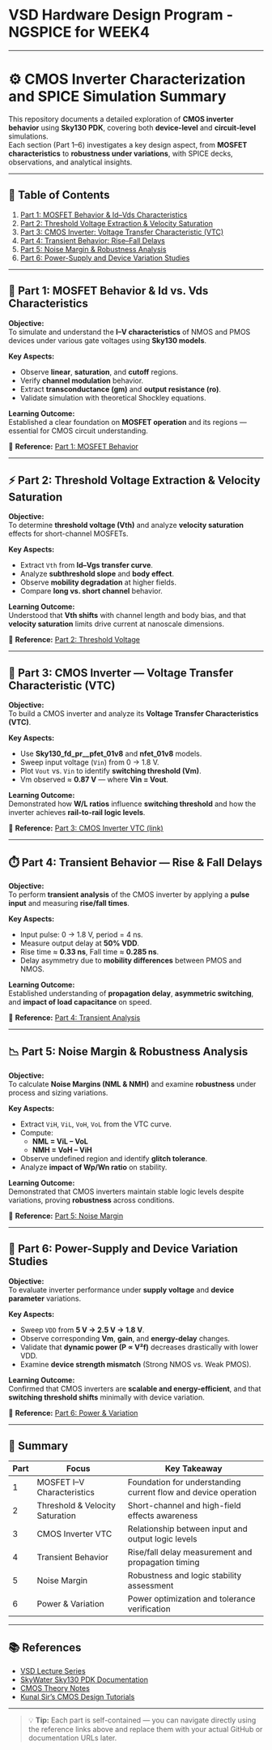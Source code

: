 # VSD Hardware Design Program - NGSPICE for WEEK4
---

# ⚙️ CMOS Inverter Characterization and SPICE Simulation Summary

This repository documents a detailed exploration of **CMOS inverter behavior** using **Sky130 PDK**, covering both **device-level** and **circuit-level** simulations.  
Each section (Part 1–6) investigates a key design aspect, from **MOSFET characteristics** to **robustness under variations**, with SPICE decks, observations, and analytical insights.

---
## 📘 Table of Contents
1. [Part 1: MOSFET Behavior & Id–Vds Characteristics](https://github.com/gauravacad/VSD-NGSPICE-WEEK/tree/main/Part-1%3A%20MOSFET%20Behavior%20%26%20Id%20vs.%20Vds%20Characteristics)
2. [Part 2: Threshold Voltage Extraction & Velocity Saturation](https://github.com/gauravacad/VSD-NGSPICE-WEEK/tree/main/Part-2%3AThreshold%20Voltage%20Extraction%20%26%20Velocity%20Saturation)
3. [Part 3: CMOS Inverter: Voltage Transfer Characteristic (VTC)](https://github.com/gauravacad/VSD-NGSPICE-WEEK/tree/main/Part%203%3A%20CMOS%20Inverter%3A%20Voltage%20Transfer%20Characteristic%20(VTC))
4. [Part 4: Transient Behavior: Rise–Fall Delays](https://github.com/gauravacad/VSD-NGSPICE-WEEK/tree/main/Part%203%3A%20CMOS%20Inverter%3A%20Voltage%20Transfer%20Characteristic%20(VTC))
5. [Part 5: Noise Margin & Robustness Analysis](https://github.com/gauravacad/VSD-NGSPICE-WEEK/tree/main/Part%205%3A%20Noise%20Margin%20-%20Robustness%20Analysis)
6. [Part 6: Power-Supply and Device Variation Studies](https://github.com/gauravacad/VSD-NGSPICE-WEEK/tree/main/Part%206%3A%20Power-Supply%20and%20Device%20Variation%20Studies)
---

## 🧩 Part 1: MOSFET Behavior & Id vs. Vds Characteristics

**Objective:**  
To simulate and understand the **I–V characteristics** of NMOS and PMOS devices under various gate voltages using **Sky130 models**.

**Key Aspects:**
- Observe **linear**, **saturation**, and **cutoff** regions.  
- Verify **channel modulation** behavior.  
- Extract **transconductance (gm)** and **output resistance (ro)**.  
- Validate simulation with theoretical Shockley equations.  

**Learning Outcome:**  
Established a clear foundation on **MOSFET operation** and its regions — essential for CMOS circuit understanding.

🔗 **Reference:** [Part 1: MOSFET Behavior](https://www.udemy.com/course/vlsi-academy-circuit-design/?srsltid=AfmBOorIsNySPoeoUeR6sxZ3ZHzTM2YOlGLkyDa0r9rz445OUdjEL9ot)

---

## ⚡ Part 2: Threshold Voltage Extraction & Velocity Saturation

**Objective:**  
To determine **threshold voltage (Vth)** and analyze **velocity saturation** effects for short-channel MOSFETs.

**Key Aspects:**
- Extract `Vth` from **Id–Vgs transfer curve**.  
- Analyze **subthreshold slope** and **body effect**.  
- Observe **mobility degradation** at higher fields.  
- Compare **long vs. short channel** behavior.  

**Learning Outcome:**  
Understood that **Vth shifts** with channel length and body bias, and that **velocity saturation** limits drive current at nanoscale dimensions.

🔗 **Reference:** [Part 2: Threshold Voltage](https://www.udemy.com/course/vlsi-academy-circuit-design/?srsltid=AfmBOorIsNySPoeoUeR6sxZ3ZHzTM2YOlGLkyDa0r9rz445OUdjEL9ot)

---

## 🧠 Part 3: CMOS Inverter — Voltage Transfer Characteristic (VTC)

**Objective:**  
To build a CMOS inverter and analyze its **Voltage Transfer Characteristics (VTC)**.

**Key Aspects:**
- Use **Sky130_fd_pr__pfet_01v8** and **nfet_01v8** models.  
- Sweep input voltage (`Vin`) from 0 → 1.8 V.  
- Plot `Vout` vs. `Vin` to identify **switching threshold (Vm)**.  
- Vm observed ≈ **0.87 V** — where **Vin = Vout**.  

**Learning Outcome:**  
Demonstrated how **W/L ratios** influence **switching threshold** and how the inverter achieves **rail-to-rail logic levels**.

🔗 **Reference:** [Part 3: CMOS Inverter VTC (link)](https://www.udemy.com/course/vlsi-academy-circuit-design/?srsltid=AfmBOorIsNySPoeoUeR6sxZ3ZHzTM2YOlGLkyDa0r9rz445OUdjEL9ot)

---

## ⏱️ Part 4: Transient Behavior — Rise & Fall Delays

**Objective:**  
To perform **transient analysis** of the CMOS inverter by applying a **pulse input** and measuring **rise/fall times**.

**Key Aspects:**
- Input pulse: 0 → 1.8 V, period = 4 ns.  
- Measure output delay at **50% VDD**.  
- Rise time ≈ **0.33 ns**, Fall time ≈ **0.285 ns**.  
- Delay asymmetry due to **mobility differences** between PMOS and NMOS.  

**Learning Outcome:**  
Established understanding of **propagation delay**, **asymmetric switching**, and **impact of load capacitance** on speed.

🔗 **Reference:** [Part 4: Transient Analysis](https://www.udemy.com/course/vlsi-academy-circuit-design/?srsltid=AfmBOorIsNySPoeoUeR6sxZ3ZHzTM2YOlGLkyDa0r9rz445OUdjEL9ot)

---

## 📉 Part 5: Noise Margin & Robustness Analysis

**Objective:**  
To calculate **Noise Margins (NML & NMH)** and examine **robustness** under process and sizing variations.

**Key Aspects:**
- Extract `ViH`, `ViL`, `VoH`, `VoL` from the VTC curve.  
- Compute:
  - **NML = ViL – VoL**
  - **NMH = VoH – ViH**  
- Observe undefined region and identify **glitch tolerance**.  
- Analyze **impact of Wp/Wn ratio** on stability.  

**Learning Outcome:**  
Demonstrated that CMOS inverters maintain stable logic levels despite variations, proving **robustness** across conditions.

🔗 **Reference:** [Part 5: Noise Margin](https://www.udemy.com/course/vlsi-academy-circuit-design/?srsltid=AfmBOorIsNySPoeoUeR6sxZ3ZHzTM2YOlGLkyDa0r9rz445OUdjEL9ot)

---

## 🔋 Part 6: Power-Supply and Device Variation Studies

**Objective:**  
To evaluate inverter performance under **supply voltage** and **device parameter** variations.

**Key Aspects:**
- Sweep `VDD` from **5 V → 2.5 V → 1.8 V**.  
- Observe corresponding **Vm**, **gain**, and **energy-delay** changes.  
- Validate that **dynamic power (P ∝ V²f)** decreases drastically with lower VDD.  
- Examine **device strength mismatch** (Strong NMOS vs. Weak PMOS).  

**Learning Outcome:**  
Confirmed that CMOS inverters are **scalable and energy-efficient**, and that **switching threshold shifts** minimally with device variation.

🔗 **Reference:** [Part 6: Power & Variation](https://www.udemy.com/course/vlsi-academy-circuit-design/?srsltid=AfmBOorIsNySPoeoUeR6sxZ3ZHzTM2YOlGLkyDa0r9rz445OUdjEL9ot)

---

## 🧾 Summary

| Part | Focus | Key Takeaway |
|------|--------|--------------|
| 1 | MOSFET I–V Characteristics | Foundation for understanding current flow and device operation |
| 2 | Threshold & Velocity Saturation | Short-channel and high-field effects awareness |
| 3 | CMOS Inverter VTC | Relationship between input and output logic levels |
| 4 | Transient Behavior | Rise/fall delay measurement and propagation timing |
| 5 | Noise Margin | Robustness and logic stability assessment |
| 6 | Power & Variation | Power optimization and tolerance verification |

---

## 📚 References

- [VSD Lecture Series](https://example.com/vsd)  
- [SkyWater Sky130 PDK Documentation](https://example.com/sky130)  
- [CMOS Theory Notes](https://example.com/notes)  
- [Kunal Sir’s CMOS Design Tutorials](https://example.com/tutorials)

---

> 💡 **Tip:** Each part is self-contained — you can navigate directly using the reference links above and replace them with your actual GitHub or documentation URLs later.

    
